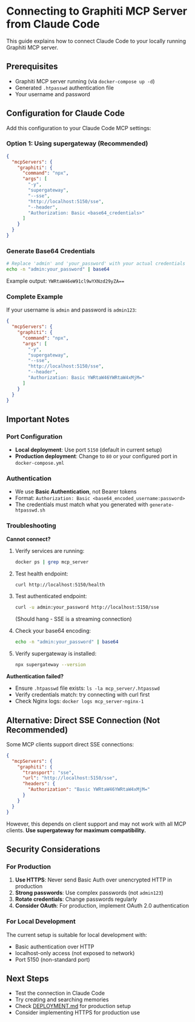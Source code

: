 # Connecting to Graphiti MCP Server from Claude Code

This guide explains how to connect Claude Code to your locally running Graphiti MCP server.

## Prerequisites

- Graphiti MCP server running (via `docker-compose up -d`)
- Generated `.htpasswd` authentication file
- Your username and password

## Configuration for Claude Code

Add this configuration to your Claude Code MCP settings:

### Option 1: Using supergateway (Recommended)

```json
{
  "mcpServers": {
    "graphiti": {
      "command": "npx",
      "args": [
        "-y",
        "supergateway",
        "--sse",
        "http://localhost:5150/sse",
        "--header",
        "Authorization: Basic <base64_credentials>"
      ]
    }
  }
}
```

### Generate Base64 Credentials

```bash
# Replace 'admin' and 'your_password' with your actual credentials
echo -n "admin:your_password" | base64
```

Example output: `YWRtaW46eW91cl9wYXNzd29yZA==`

### Complete Example

If your username is `admin` and password is `admin123`:

```json
{
  "mcpServers": {
    "graphiti": {
      "command": "npx",
      "args": [
        "-y",
        "supergateway",
        "--sse",
        "http://localhost:5150/sse",
        "--header",
        "Authorization: Basic YWRtaW46YWRtaW4xMjM="
      ]
    }
  }
}
```

## Important Notes

### Port Configuration

- **Local deployment**: Use port `5150` (default in current setup)
- **Production deployment**: Change to `80` or your configured port in `docker-compose.yml`

### Authentication

- We use **Basic Authentication**, not Bearer tokens
- Format: `Authorization: Basic <base64_encoded_username:password>`
- The credentials must match what you generated with `generate-htpasswd.sh`

### Troubleshooting

**Cannot connect?**

1. Verify services are running:
   ```bash
   docker ps | grep mcp_server
   ```

2. Test health endpoint:
   ```bash
   curl http://localhost:5150/health
   ```

3. Test authenticated endpoint:
   ```bash
   curl -u admin:your_password http://localhost:5150/sse
   ```
   (Should hang - SSE is a streaming connection)

4. Check your base64 encoding:
   ```bash
   echo -n "admin:your_password" | base64
   ```

5. Verify supergateway is installed:
   ```bash
   npx supergateway --version
   ```

**Authentication failed?**

- Ensure `.htpasswd` file exists: `ls -la mcp_server/.htpasswd`
- Verify credentials match: try connecting with curl first
- Check Nginx logs: `docker logs mcp_server-nginx-1`

## Alternative: Direct SSE Connection (Not Recommended)

Some MCP clients support direct SSE connections:

```json
{
  "mcpServers": {
    "graphiti": {
      "transport": "sse",
      "url": "http://localhost:5150/sse",
      "headers": {
        "Authorization": "Basic YWRtaW46YWRtaW4xMjM="
      }
    }
  }
}
```

However, this depends on client support and may not work with all MCP clients. **Use supergateway for maximum compatibility.**

## Security Considerations

### For Production

1. **Use HTTPS**: Never send Basic Auth over unencrypted HTTP in production
2. **Strong passwords**: Use complex passwords (not `admin123`)
3. **Rotate credentials**: Change passwords regularly
4. **Consider OAuth**: For production, implement OAuth 2.0 authentication

### For Local Development

The current setup is suitable for local development with:
- Basic authentication over HTTP
- localhost-only access (not exposed to network)
- Port 5150 (non-standard port)

## Next Steps

- Test the connection in Claude Code
- Try creating and searching memories
- Check [DEPLOYMENT.md](DEPLOYMENT.md) for production setup
- Consider implementing HTTPS for production use
